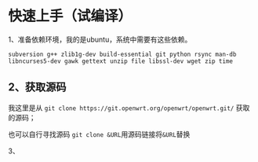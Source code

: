 快速上手（试编译）
=
1、准备依赖环境，我的是ubuntu，系统中需要有这些依赖。

` subversion g++ zlib1g-dev build-essential git python rsync man-db `
` libncurses5-dev gawk gettext unzip file libssl-dev wget zip time  `

2、获取源码
-
我这里是从 ` git clone https://git.openwrt.org/openwrt/openwrt.git/ `
获取的源码；

也可以自行寻找源码 ` git clone &URL `用源码链接将` &URL `替换

3、




